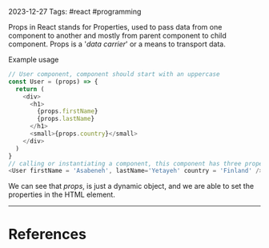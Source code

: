 2023-12-27
Tags: #react #programming 

Props in React stands for Properties, used to pass data from one component to another and mostly from parent component to child component. Props is a '*data carrier*' or a means to transport data.

Example usage
```js
// User component, component should start with an uppercase
const User = (props) => {
  return (
    <div>
      <h1>
        {props.firstName}
        {props.lastName}
      </h1>
      <small>{props.country}</small>
    </div>
  )
}
// calling or instantiating a component, this component has three properties and we call them props:firstName, lastName, country
<User firstName = 'Asabeneh', lastName='Yetayeh' country = 'Finland' />
```

We can see that *props*, is just a dynamic object, and we are able to set the properties in the HTML element.

---
# References
